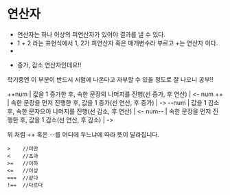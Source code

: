 
# 연산자

- 연산자는 하나 이상의 피연산자가 있어야 결과를 낼 수 있다.
- 1 + 2 라는 표현식에서 1, 2가 피연산자 혹은 매개변수라 부르고 +는 연산자 이다.
-


* 증가, 감소 연산자인데요!!

학기중엔 이 부분이 반드시 시험에 나온다고 자부할 수 있을 정도로 잘 나오니 공부!!

++num   |    값을 1 증가한 후, 속한 문장의 나머지를 진행(선 증가, 후 연산)   |  <-
num ++   |   속한 문장을 먼저 진행한 후, 값을 1 증가(선 연산, 후 증가)       |  ->
--num   |   값을 1 감소 후, 속한 문자으이 나머지를 진행(선 감소, 후 연산)    | <-
num--   |   속한 문장을 먼저 진행한 후, 값을 1 감소(선 연산, 후 감소)        | ->

위 처럼 ++ 혹은 --를 어디에 두느냐에 따라 뜻이 달라집니다.

```
>    //미만
<    //초과
>=   //이하
<=   //이상
===  //같다
!==  //다르다
```